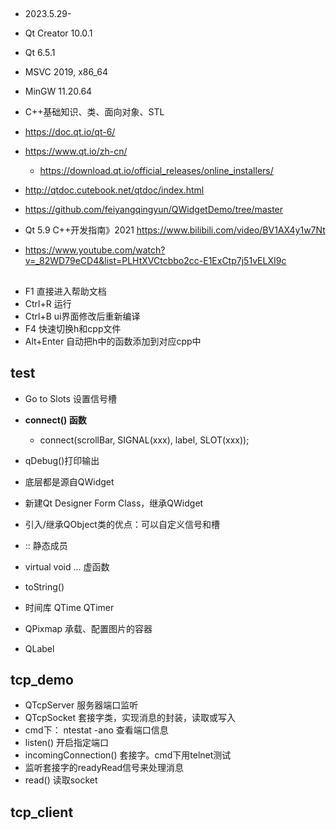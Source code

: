 ## 
* 2023.5.29-
* Qt Creator 10.0.1
* Qt 6.5.1 
* MSVC 2019, x86_64
* MinGW 11.20.64

* C++基础知识、类、面向对象、STL
* https://doc.qt.io/qt-6/
* https://www.qt.io/zh-cn/
	* https://download.qt.io/official_releases/online_installers/
* http://qtdoc.cutebook.net/qtdoc/index.html
* https://github.com/feiyangqingyun/QWidgetDemo/tree/master
* Qt 5.9 C++开发指南》2021 https://www.bilibili.com/video/BV1AX4y1w7Nt
* https://www.youtube.com/watch?v=_82WD79eCD4&list=PLHtXVCtcbbo2cc-E1ExCtp7j51vELXI9c


## 
* F1 直接进入帮助文档
* Ctrl+R 运行
* Ctrl+B ui界面修改后重新编译
* F4 快速切换h和cpp文件 
* Alt+Enter 自动把h中的函数添加到对应cpp中

## test

* Go to Slots 设置信号槽
* **connect() 函数**
  *  connect(scrollBar, SIGNAL(xxx), label,  SLOT(xxx));

* qDebug()打印输出

* 底层都是源自QWidget
* 新建Qt Designer Form Class，继承QWidget

* 引入/继承QObject类的优点：可以自定义信号和槽

* :: 静态成员
* virtual void ... 虚函数

* toString()

* 时间库 QTime QTimer

* QPixmap 承载、配置图片的容器
* QLabel

## tcp_demo

* QTcpServer 服务器端口监听
* QTcpSocket 套接字类，实现消息的封装，读取或写入
* cmd下： ntestat -ano 查看端口信息
* listen() 开启指定端口
* incomingConnection() 套接字。cmd下用telnet测试
* 监听套接字的readyRead信号来处理消息
* read() 读取socket

## tcp_client
 



